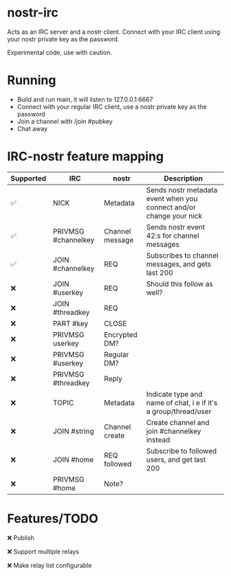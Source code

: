 # nostr-irc
Acts as an IRC server and a nostr client. Connect with your IRC client using your nostr private key as the password.

Experimental code, use with caution.

# Running

- Build and run main, it will listen to 127.0.0.1:6667
- Connect with your regular IRC client, use a nostr private key as the password
- Join a channel with /join #pubkey
- Chat away

# IRC-nostr feature mapping

| Supported |  IRC                | nostr           | Description                                                           |
|-----------|---------------------|-----------------|-----------------------------------------------------------------------|
| ✅         | NICK                | Metadata        | Sends nostr metadata event when you connect and/or change your nick   |
| ✅         | PRIVMSG #channelkey | Channel message | Sends nostr event 42:s for channel messages                           |
| ✅         | JOIN #channelkey    | REQ             | Subscribes to channel messages, and gets last 200                     |
| ❌         | JOIN #userkey       | REQ             | Should this follow as well?                                           |
| ❌         | JOIN #threadkey     | REQ             |                                                                       |
| ❌         | PART #key           | CLOSE           |                                                                       |
| ❌         | PRIVMSG userkey     | Encrypted DM?   |                                                                       |
| ❌         | PRIVMSG #userkey    | Regular DM?     |                                                                       |
| ❌         | PRIVMSG #threadkey  | Reply           |                                                                       |
| ❌         | TOPIC               | Metadata        | Indicate type and name of chat, i e if it's a group/thread/user       |
| ❌         | JOIN #string        | Channel create  | Create channel and join #channelkey instead                           |
| ❌         | JOIN #home          | REQ followed    | Subscribe to followed users, and get last 200                         |
| ❌         | PRIVMSG #home       | Note?           |                                                                       |

# Features/TODO

❌ Publish

❌ Support multiple relays

❌ Make relay list configurable

